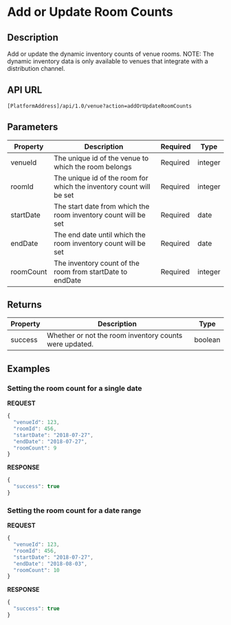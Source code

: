 # Add or Update Room Counts

## Description
Add or update the dynamic inventory counts of venue rooms.
NOTE: The dynamic inventory data is only available to venues that integrate with a distribution channel.

## API URL

`[PlatformAddress]/api/1.0/venue?action=addOrUpdateRoomCounts`

## Parameters

| Property | Description | Required | Type |
| --- | --- | --- | --- |
| venueId | The unique id of the venue to which the room belongs | Required | integer |
| roomId | The unique id of the room for which the inventory count will be set | Required | integer |
| startDate | The start date from which the room inventory count will be set | Required | date |
| endDate | The end date until which the room inventory count will be set | Required | date |
| roomCount | The inventory count of the room from startDate to endDate | Required | integer |

## Returns

| Property | Description | Type |
| --- | --- | --- |
| success | Whether or not the room inventory counts were updated. | boolean |

## Examples

### Setting the room count for a single date

**REQUEST**
```javascript
{
  "venueId": 123,
  "roomId": 456,
  "startDate": "2018-07-27",
  "endDate": "2018-07-27",
  "roomCount": 9
}
```

**RESPONSE**
```javascript
{
  "success": true
}
```

### Setting the room count for a date range

**REQUEST**
```javascript
{
  "venueId": 123,
  "roomId": 456,
  "startDate": "2018-07-27",
  "endDate": "2018-08-03",
  "roomCount": 10
}
```

**RESPONSE**
```javascript
{
  "success": true
}
```